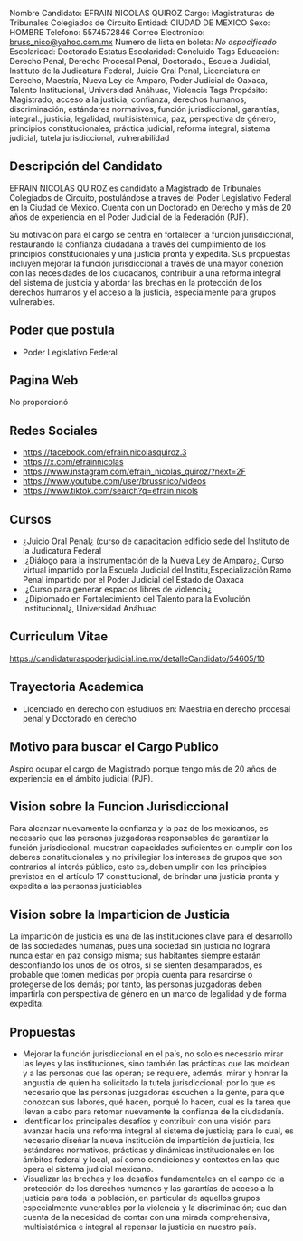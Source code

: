 Nombre Candidato: EFRAIN NICOLAS QUIROZ
Cargo: Magistraturas de Tribunales Colegiados de Circuito
Entidad: CIUDAD DE MEXICO
Sexo: HOMBRE
Telefono: 5574572846
Correo Electronico: bruss_nico@yahoo.com.mx
Numero de lista en boleta: *No especificado*
Escolaridad: Doctorado
Estatus Escolaridad: Concluido
Tags Educación: Derecho Penal, Derecho Procesal Penal, Doctorado., Escuela Judicial, Instituto de la Judicatura Federal, Juicio Oral Penal, Licenciatura en Derecho, Maestría, Nueva Ley de Amparo, Poder Judicial de Oaxaca, Talento Institucional, Universidad Anáhuac, Violencia
Tags Propósito: Magistrado, acceso a la justicia, confianza, derechos humanos, discriminación, estándares normativos, función jurisdiccional, garantías, integral., justicia, legalidad, multisistémica, paz, perspectiva de género, principios constitucionales, práctica judicial, reforma integral, sistema judicial, tutela jurisdiccional, vulnerabilidad


## Descripción del Candidato 

EFRAIN NICOLAS QUIROZ es candidato a Magistrado de Tribunales Colegiados de Circuito, postulándose a través del Poder Legislativo Federal en la Ciudad de México. Cuenta con un Doctorado en Derecho y más de 20 años de experiencia en el Poder Judicial de la Federación (PJF).

Su motivación para el cargo se centra en fortalecer la función jurisdiccional, restaurando la confianza ciudadana a través del cumplimiento de los principios constitucionales y una justicia pronta y expedita. Sus propuestas incluyen mejorar la función jurisdiccional a través de una mayor conexión con las necesidades de los ciudadanos, contribuir a una reforma integral del sistema de justicia y abordar las brechas en la protección de los derechos humanos y el acceso a la justicia, especialmente para grupos vulnerables.


## Poder que postula

- Poder Legislativo Federal


## Pagina Web

No proporcionó


## Redes Sociales

- https://facebook.com/efrain.nicolasquiroz.3
- https://x.com/efrainnicolas
- https://www.instagram.com/efrain_nicolas_quiroz/?next=2F
- https://www.youtube.com/user/brussnico/videos
- https://www.tiktok.com/search?q=efrain.nicols


## Cursos

- ¿Juicio Oral Penal¿ (curso de capacitación  edificio sede del Instituto de la Judicatura Federal
- ,¿Diálogo para la instrumentación de la Nueva Ley de Amparo¿, Curso virtual impartido por la Escuela Judicial del Institu,Especialización Ramo Penal impartido por el Poder Judicial del Estado de Oaxaca
- ,¿Curso para generar espacios libres de violencia¿
- ,¿Diplomado en Fortalecimiento del Talento para la Evolución Institucional¿, Universidad Anáhuac


## Curriculum Vitae

https://candidaturaspoderjudicial.ine.mx/detalleCandidato/54605/10


## Trayectoria Academica

- Licenciado en derecho con estudiuos en: Maestría en derecho procesal penal y Doctorado en derecho


## Motivo para buscar el Cargo Publico

Aspiro ocupar el cargo de Magistrado porque tengo más de 20 años de experiencia en el ámbito judicial (PJF).


## Vision sobre la Funcion Jurisdiccional

Para alcanzar nuevamente la confianza y la paz de los mexicanos, es necesario que las personas juzgadoras responsables de garantizar la función jurisdiccional, muestran capacidades suficientes en cumplir con los deberes constitucionales y no privilegiar los intereses de grupos que son contrarios al interés público, esto es,.deben umplir con los principios previstos en el artículo 17 constitucional, de brindar una justicia pronta y expedita a las personas justiciables


## Vision sobre la Imparticion de Justicia

La impartición de justicia es una de las instituciones clave para el desarrollo de las sociedades humanas, pues una sociedad sin justicia no logrará nunca estar en paz consigo misma; sus habitantes siempre estarán desconfiando los unos de los otros, si se sienten desamparados, es probable que tomen medidas por propia cuenta para resarcirse o protegerse de los demás; por tanto, las personas juzgadoras deben impartirla con perspectiva de género en un marco de legalidad y de forma expedita.


## Propuestas

- Mejorar la función jurisdiccional en el país, no solo es necesario mirar las leyes y las instituciones, sino también las prácticas que las moldean y a las personas que las operan; se requiere, además, mirar y honrar la angustia de quien ha solicitado la tutela jurisdiccional; por lo que es necesario que las personas juzgadoras escuchen a la gente, para que conozcan sus labores, qué hacen, porqué lo hacen, cual es la tarea que llevan a cabo para retomar nuevamente la confianza de la ciudadanía.
- Identificar los principales desafíos y contribuir con una visión para avanzar hacia una reforma integral al sistema de justicia; para lo cual, es necesario diseñar la nueva institución de impartición de justicia, los estándares normativos, prácticas y dinámicas institucionales en los ámbitos federal y local, así como condiciones y contextos en las que opera el sistema judicial mexicano.
- Visualizar las brechas y los desafíos fundamentales en el campo de la protección de los derechos humanos y las garantías de acceso a la justicia para toda la población, en particular de aquellos grupos especialmente vunerables por la violencia y la discriminación; que dan cuenta de la necesidad de contar con una mirada comprehensiva, multisistémica e integral al repensar la justicia en nuestro país.

